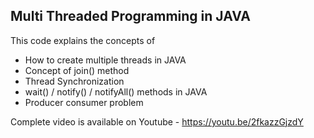 Multi Threaded Programming in JAVA
---

This code explains the concepts of

- How to create multiple threads in JAVA
- Concept of join() method
- Thread Synchronization
- wait() / notify() / notifyAll() methods in JAVA
- Producer consumer problem


Complete video is available on Youtube - https://youtu.be/2fkazzGjzdY